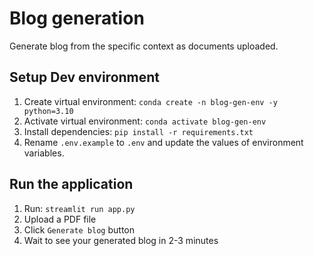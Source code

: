 # Blog generation

Generate blog from the specific context as documents uploaded.

## Setup Dev environment

1. Create virtual environment: `conda create -n blog-gen-env -y python=3.10`
1. Activate virtual environment: `conda activate blog-gen-env`
1. Install dependencies: `pip install -r requirements.txt`
1. Rename `.env.example` to `.env` and update the values of environment variables.

## Run the application

1. Run: `streamlit run app.py`
1. Upload a PDF file
1. Click `Generate blog` button
1. Wait to see your generated blog in 2-3 minutes

